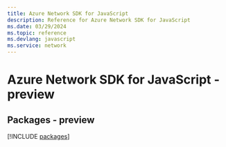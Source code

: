 ```yaml
---
title: Azure Network SDK for JavaScript
description: Reference for Azure Network SDK for JavaScript
ms.date: 03/29/2024
ms.topic: reference
ms.devlang: javascript
ms.service: network
---
```

# Azure Network SDK for JavaScript - preview
## Packages - preview
[!INCLUDE [packages](network-index.md)]